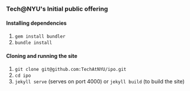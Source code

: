 ### Tech@NYU's Initial public offering

#### Installing dependencies

1. `gem install bundler`
2. `bundle install`

#### Cloning and running the site

1. `git clone git@github.com:TechAtNYU/ipo.git`
2. `cd ipo`
3. `jekyll serve` (serves on port 4000) or `jekyll build` (to build the site)

